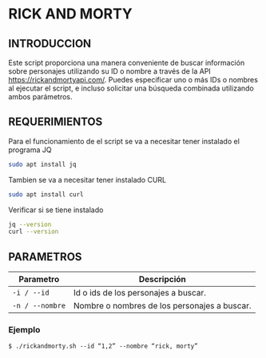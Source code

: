 # RICK AND MORTY

## INTRODUCCION

Este script proporciona una manera conveniente de buscar información sobre personajes utilizando su ID o nombre a través de la API https://rickandmortyapi.com/. Puedes especificar uno o más IDs o nombres al ejecutar el script, e incluso solicitar una búsqueda combinada utilizando ambos parámetros.

## REQUERIMIENTOS
Para el funcionamiento de el script se va a necesitar tener instalado el programa JQ
```bash
sudo apt install jq
```
Tambien se va a necesitar tener instalado CURL
```bash
sudo apt install curl
```
Verificar si se tiene instalado
```bash
jq --version
curl --version
```
## PARAMETROS

| Parametro    | Descripción  |
|--------------|--------------|
|  ```-i / --id ```   | Id o ids de los personajes a buscar. | 
| ```-n / --nombre```  |Nombre o nombres de los personajes a buscar. |
### Ejemplo
```
$ ./rickandmorty.sh --id “1,2” --nombre “rick, morty”
```